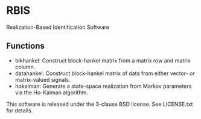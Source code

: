 RBIS
====

Realization-Based Identification Software

Functions
---------
- blkhankel: Construct block-hankel matrix from a matrix row and matrix
  column.
- datahankel: Construct block-hankel matrix of data from either vector- or
  matrix-valued signals.
- hokalman: Generate a state-space realization from Markov parameters via
  the Ho-Kalman algorithm.

This software is released under the 3-clause BSD license. See LICENSE.txt
for details.

